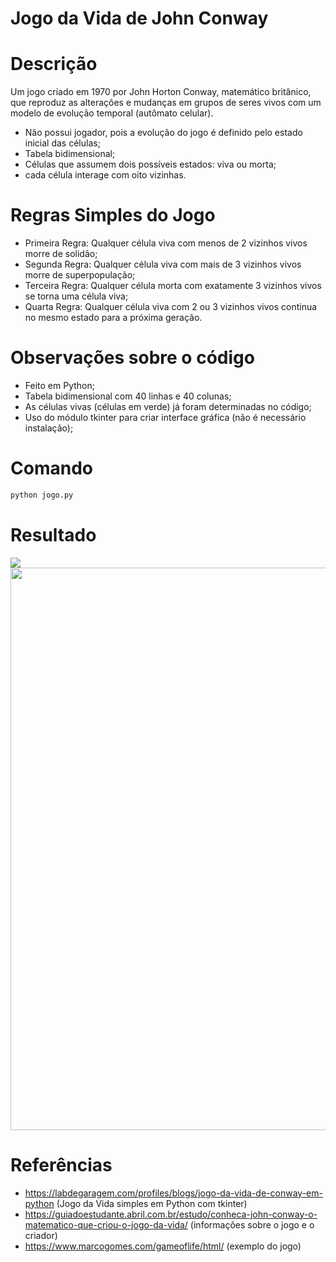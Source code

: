 # Jogo da Vida de John Conway

# Descrição 

Um jogo criado em 1970 por John Horton Conway, matemático britânico, que reproduz as alterações e mudanças em grupos de seres vivos com um modelo de evolução temporal (autômato celular).

- Não possui jogador, pois a evolução do jogo é definido pelo estado inicial das células;
- Tabela bidimensional;
- Células que assumem dois possíveis estados: viva ou morta;
- cada célula interage com oito vizinhas.

# Regras Simples do Jogo

- Primeira Regra: Qualquer célula viva com menos de 2 vizinhos vivos morre de solidão;
- Segunda Regra: Qualquer célula viva com mais de 3 vizinhos vivos morre de superpopulação;
- Terceira Regra: Qualquer célula morta com exatamente 3 vizinhos vivos se torna uma célula viva;
- Quarta Regra: Qualquer célula viva com 2 ou 3 vizinhos vivos continua no mesmo estado para a próxima geração.

# Observações sobre o código

- Feito em Python;
- Tabela bidimensional com 40 linhas e 40 colunas;
- As células vivas (células em verde) já foram determinadas no código; 
- Uso do módulo tkinter para criar interface gráfica (não é necessário instalação);

# Comando

```bash
python jogo.py
```

# Resultado

<span align="center">
    <img src="https://user-images.githubusercontent.com/85804895/134363025-db0e73f7-be87-4e96-98c4-6f5e0f2d4fdc.gif">
</span>

<span align="center">
    <img src="https://user-images.githubusercontent.com/85804895/134362858-4bcd93f9-23f1-4a53-a8f3-dc4dbed9572d.png", width=900>
</span>

# Referências

- https://labdegaragem.com/profiles/blogs/jogo-da-vida-de-conway-em-python (Jogo da Vida simples em Python com tkinter)
- https://guiadoestudante.abril.com.br/estudo/conheca-john-conway-o-matematico-que-criou-o-jogo-da-vida/ (informações sobre o jogo e o criador)
- https://www.marcogomes.com/gameoflife/html/ (exemplo do jogo)

